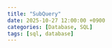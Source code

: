 ```yaml
---
title: "SubQuery"
date: 2025-10-27 12:00:00 +0900
categories: [Database, SQL]
tags: [sql, database]
---
```

